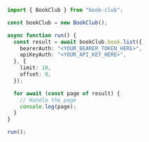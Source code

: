 <!-- Start SDK Example Usage [usage] -->
```typescript
import { BookClub } from "book-club";

const bookClub = new BookClub();

async function run() {
  const result = await bookClub.book.list({
    bearerAuth: "<YOUR_BEARER_TOKEN_HERE>",
    apiKeyAuth: "<YOUR_API_KEY_HERE>",
  }, {
    limit: 10,
    offset: 0,
  });

  for await (const page of result) {
    // Handle the page
    console.log(page);
  }
}

run();

```
<!-- End SDK Example Usage [usage] -->